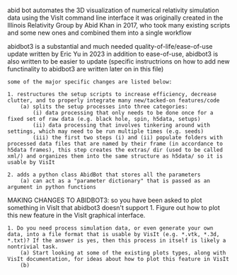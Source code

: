abid bot automates the 3D visualization of numerical relativity simulation data using the VisIt command line interface
    it was originally created in the Illinois Relativity Group by Abid Khan in 2017, who took many existing scripts and 
    some new ones and combined them into a single workflow



abidbot3 is a substantial and much needed quality-of-life/ease-of-use update written by Eric Yu in 2023
    in addition to ease-of-use, abidbot3 is also written to be easier to update 
        (specific instructrions on how to add new functinality to abidbot3 are written later on in this file)

    some of the major specific changes are listed below:
    
    1. restructures the setup scripts to increase efficiency, decrease clutter, and to properly integrate many new/tacked-on features/code
        (a) splits the setup processes into three categories:
            (i) data processing that only needs to be done once for a fixed set of raw data (e.g. black hole, spin, h5data, setups)
            (ii) data processing that involves tinkering around with settings, which may need to be run multiple times (e.g. seeds)
            (iii) the first two steps (i) and (ii) populate folders with processed data files that are named by their frame (in accordance to h5data frames), this step creates the extras/ dir (used to be called xml/) and organizes them into the same structure as h5data/ so it is usable by VisIt

    2. adds a python class AbidBot that stores all the parameters 
        (a) can act as a "parameter dictionary" that is passed as an argument in python functions


MAKING CHANGES TO ABIDBOT3: so you have been asked to plot something in VisIt that abidbot3 doesn't support
    1. Figure out how to plot this new feature in the VisIt graphical interface.
        
    1. Do you need process simulation data, or even generate your own data, into a file format that is usable by VisIt (e.g. *.vtk, *.3d, *.txt)? If the answer is yes, then this process in itself is likely a nontrivial task.
        (a) Start looking at some of the existing plots types, along with VisIt documentation, for ideas about how to plot this feature in VisIt
        (b) 
       
